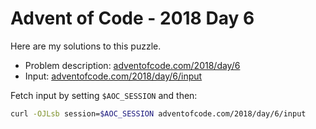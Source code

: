 # Advent of Code - 2018 Day 6
Here are my solutions to this puzzle.

* Problem description: [adventofcode.com/2018/day/6](https://adventofcode.com/2018/day/6)
* Input: [adventofcode.com/2018/day/6/input](https://adventofcode.com/2018/day/6/input)

Fetch input by setting `$AOC_SESSION` and then:
```bash
curl -OJLsb session=$AOC_SESSION adventofcode.com/2018/day/6/input
```
